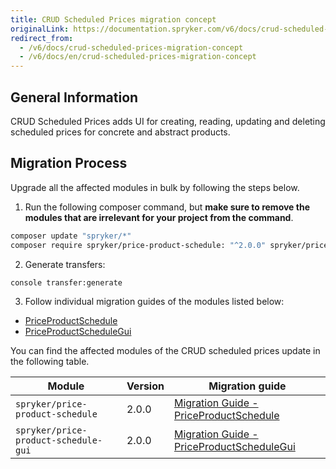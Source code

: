 ```yaml
---
title: CRUD Scheduled Prices migration concept
originalLink: https://documentation.spryker.com/v6/docs/crud-scheduled-prices-migration-concept
redirect_from:
  - /v6/docs/crud-scheduled-prices-migration-concept
  - /v6/docs/en/crud-scheduled-prices-migration-concept
---
```


## General Information
CRUD Scheduled Prices adds UI for creating, reading, updating and deleting scheduled prices for concrete and abstract products.

## Migration Process
Upgrade all the affected modules in bulk by following the steps below.

1. Run the following composer command, but **make sure to remove the modules that are irrelevant for your project from the command**.

```bash
composer update "spryker/*"
composer require spryker/price-product-schedule: "^2.0.0" spryker/price-product-schedule-gui: "^2.0.0" --update-with-dependencies
```

2. Generate transfers:

```bash
console transfer:generate
```

3. Follow individual migration guides of the modules listed below:
* [PriceProductSchedule](https://documentation.spryker.com/v4/docs/mg-price-product-schedule#upgrading-from-version-1---to-version-2-0-0)
* [PriceProductScheduleGui](https://documentation.spryker.com/v4/docs/mg-price-product-schedule-gui#upgrading-from-version-1---to-version-2-0-0)

You can find the affected modules of the CRUD scheduled prices update in the following table.

| Module | Version | Migration guide |
| --- | --- | --- |
| `spryker/price-product-schedule	` | 	2.0.0 | [Migration Guide - PriceProductSchedule](https://documentation.spryker.com/v4/docs/mg-price-product-schedule#upgrading-from-version-1---to-version-2-0-0) |
| `spryker/price-product-schedule-gui` | 	2.0.0 | [Migration Guide - PriceProductScheduleGui](https://documentation.spryker.com/v4/docs/mg-price-product-schedule-gui#upgrading-from-version-1---to-version-2-0-0) |
